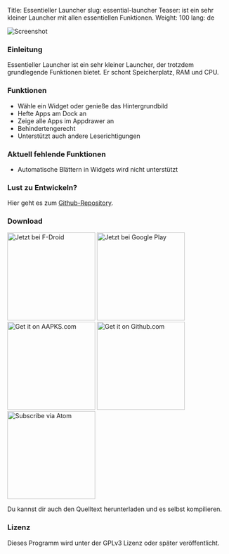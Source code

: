 Title: Essentieller Launcher
slug: essential-launcher
Teaser: ist ein sehr kleiner Launcher mit allen essentiellen Funktionen.
Weight: 100
lang: de

![Screenshot]({filename}/images/essential-launcher/handset1.png)

### Einleitung

Essentieller Launcher ist ein sehr kleiner Launcher, der trotzdem grundlegende Funktionen bietet. Er schont Speicherplatz, RAM und CPU.

### Funktionen

- Wähle ein Widget oder genieße das Hintergrundbild
- Hefte Apps am Dock an
- Zeige alle Apps im Appdrawer an
- Behindertengerecht
- Unterstützt auch andere Leserichtigungen

### Aktuell fehlende Funktionen

- Automatische Blättern in Widgets wird nicht unterstützt

### Lust zu Entwickeln?

Hier geht es zum [Github-Repository](https://github.com/clemensbartz/essential-launcher).

### Download

<a href="https://f-droid.org/app/de.clemensbartz.android.launcher"><img src="https://fdroid.gitlab.io/artwork/badge/get-it-on-de.png" alt="Jetzt bei F-Droid" width="200em"></a>
<a href='https://play.google.com/store/apps/details?id=de.clemensbartz.android.launcher&pcampaignid=MKT-Other-global-all-co-prtnr-py-PartBadge-Mar2515-1'><img alt='Jetzt bei Google Play' width="200px" src='https://play.google.com/intl/en_us/badges/images/generic/de_badge_web_generic.png'/></a>
<a href="https://aapks.com/apk/essential-launcher/"><img src="https://aapks.com/get.png" alt="Get it on AAPKS.com" width="200em"/></a>
<a href="https://github.com/clemensbartz/essential-launcher/releases/latest"><img src="https://raw.githubusercontent.com/clemensbartz/essential-launcher/release/v2.0/promo/graphics/en/get-github.png" alt="Get it on Github.com" width="200em"/></a>
<a href="https://github.com/clemensbartz/essential-launcher/releases.atom"><img src="https://raw.githubusercontent.com/clemensbartz/essential-launcher/release/v2.0/promo/graphics/en/subscribe-atom.png" alt="Subscribe via Atom" width="200em"/></a>

Du kannst dir auch den Quelltext herunterladen und es selbst kompilieren.

### Lizenz

Dieses Programm wird unter der GPLv3 Lizenz oder später veröffentlicht.
